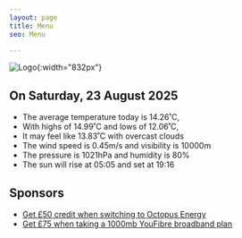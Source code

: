```yaml
---
layout: page
title: Menu
seo: Menu

---
```


![Logo](/images/logo.jpg){:width="832px"}

<!-- weather_marker starts -->
## On Saturday, 23 August 2025

- The average temperature today is 14.26˚C,
- With highs of 14.99˚C and lows of 12.06˚C,
- It may feel like 13.83˚C with overcast clouds
- The wind speed is 0.45m/s and visibility is 10000m
- The pressure is 1021hPa and humidity is 80%
- The sun will rise at 05:05 and set at 19:16

<!-- weather_marker ends -->

## Sponsors

- [Get £50 credit when switching to Octopus Energy](https://bit.ly/3oD1nnS)
- [Get £75 when taking a 1000mb YouFibre broadband plan](https://aklam.io/91zWhU?)
